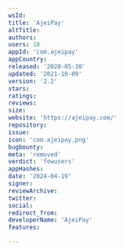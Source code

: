 ```yaml
---
wsId: 
title: 'AjeiPay'
altTitle: 
authors: 
users: 10
appId: 'com.ajeipay'
appCountry: 
released: '2020-05-30'
updated: '2021-10-09'
version: '2.2'
stars: 
ratings: 
reviews: 
size: 
website: 'https://ajeipay.com/'
repository: 
issue: 
icon: 'com.ajeipay.png'
bugbounty: 
meta: 'removed'
verdict: 'fewusers'
appHashes: 
date: '2024-04-19'
signer: 
reviewArchive: 
twitter: 
social: 
redirect_from: 
developerName: 'AjeiPay'
features: 

---
```


